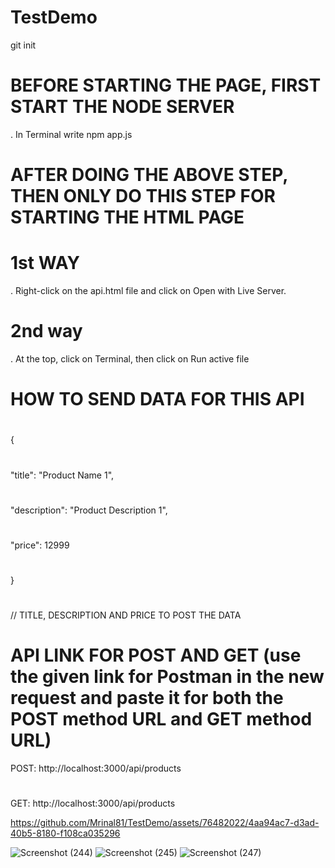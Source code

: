 # TestDemo
git init
# BEFORE STARTING THE PAGE, FIRST START THE NODE SERVER

. In Terminal write npm app.js


# AFTER DOING THE ABOVE STEP, THEN ONLY DO THIS STEP FOR STARTING THE HTML PAGE

# 1st WAY
. Right-click on the api.html file and click on Open with Live Server.

# 2nd way
. At the top, click on Terminal, then click on Run active file


# HOW TO SEND DATA FOR THIS API 
#
 {
 #
   "title": "Product Name 1",
   #
   "description": "Product Description 1",
   #
   "price": 12999
   #
 }
 #
// TITLE, DESCRIPTION AND PRICE TO POST THE DATA


# API LINK FOR POST AND GET (use the given link for Postman in the new request and paste it for both the POST method URL and GET method URL)
 POST: http://localhost:3000/api/products 
 #
 GET: http://localhost:3000/api/products 



https://github.com/Mrinal81/TestDemo/assets/76482022/4aa94ac7-d3ad-40b5-8180-f108ca035296


![Screenshot (244)](https://github.com/Mrinal81/TestDemo/assets/76482022/97ead18f-b11d-4000-9bf9-144e692fd3ce)
![Screenshot (245)](https://github.com/Mrinal81/TestDemo/assets/76482022/026f7500-e73c-431f-84c1-0c565faa5135)
![Screenshot (247)](https://github.com/Mrinal81/TestDemo/assets/76482022/6a6d1f6c-5bba-4033-8b18-77238ff435f3)
